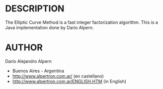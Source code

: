DESCRIPTION
===========
The Elliptic Curve Method is a fast integer factorization algorithm.  This
is a Java implementation done by Dario Alpern.

AUTHOR
======
Darío Alejandro Alpern
- Buenos Aires - Argentina
- http://www.alpertron.com.ar/ (en castellano)
- http://www.alpertron.com.ar/ENGLISH.HTM (in English)
